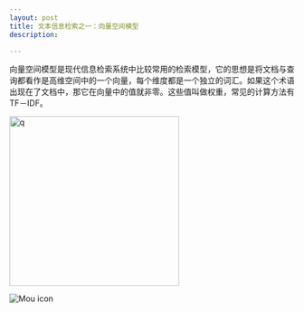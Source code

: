 ```yaml
---
layout: post
title: 文本信息检索之一：向量空间模型
description: 

---
```


向量空间模型是现代信息检索系统中比较常用的检索模型，它的思想是将文档与查询都看作是高维空间中的一个向量，每个维度都是一个独立的词汇。如果这个术语出现在了文档中，那它在向量中的值就非零。这些值叫做权重，常见的计算方法有TF－IDF。

<img src="{{ site.img_url }}/2014/q.png" alt="q" width="300px" />

![Mou icon](http://chart.apis.google.com/chart?cht=tx&chl=%5CLaTeX)






